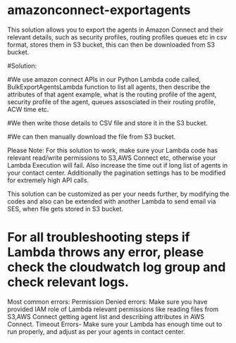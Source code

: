 # amazonconnect-exportagents
This solution allows you to export the agents in Amazon Connect and their relevant details, such as security profiles, routing profiles queues etc in csv format, stores them in S3 bucket, this can then be downloaded from S3 bucket. 

#Solution:

#We use amazon connect APIs in our Python Lambda code called, BulkExportAgentsLambda function to list all agents, then describe the attributes of that agent example, what is the routing profile of the agent, security profile of the agent, queues assosciated in their routing profile, ACW time etc.

#We then write those details to CSV file and store it in the S3 bucket.

#We can then manually download the file from S3 bucket.

Please Note: For this solution to work, make sure your Lambda code has relevant read/write permissions to S3,AWS Connect etc, otherwise your Lambda Execution will fail. Also increase the time out if long list of agents in your contact center. Additionally the pagination settings has to be modified for extremely high API calls.

This solution can be customized as per your needs further, by modifying the codes and also can be extended with another Lambda to send email via SES, when file gets stored in S3 bucket.

# For all troubleshooting steps if Lambda throws any error, please check the cloudwatch log group and check relevant logs.
Most common errors:
Permission Denied errors: Make sure you have provided IAM role of Lambda relevant permissions like reading files from S3,AWS Connect getting agent list and describing attributes in AWS Connect.
Timeout Errors- Make sure your Lambda has enough time out to run properly, and adjust as per your agents in contact center.
